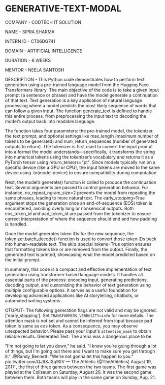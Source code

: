 # GENERATIVE-TEXT-MODAL

COMPANY - CODTECH IT SOLUTION

NAME - SIPRA SHARMA

INTERN ID - CT06DG741

DOMAIN - ARTIFICIAL INTELLIGENCE 

DURATION - 6 WEEKS

MENTOR - NEELA SANTOSH

DESCRIPTION - This Python code demonstrates how to perform text generation using a pre-trained language model from the Hugging Face Transformers library. The main objective of the code is to take a given input prompt (a sentence or phrase) and have the model generate a continuation of that text. Text generation is a key application of natural language processing where a model predicts the most likely sequence of words that can follow a given input. The function generate_text is defined to handle this entire process, from preprocessing the input text to decoding the model’s output back into readable language.

The function takes four parameters: the pre-trained model, the tokenizer, the text prompt, and optional settings like max_length (maximum number of tokens to be generated) and num_return_sequences (number of generated outputs to return). The tokenizer is first used to convert the input prompt into a format the model understands—specifically, it transforms the string into numerical tokens using the tokenizer’s vocabulary and returns it as a PyTorch tensor using return_tensors="pt". Since models typically run on a specific device (like a GPU or CPU), the input tokens are moved to the same device using .to(model.device) to ensure compatibility during computation.

Next, the model’s generate() function is called to produce the continuation text. Several arguments are passed to control generation behavior. For instance, no_repeat_ngram_size=2 prevents the model from repeating the same phrases, leading to more natural text. The early_stopping=True argument stops the generation once an end-of-sequence (EOS) token is encountered, avoiding overly long or nonsensical outputs. Both eos_token_id and pad_token_id are passed from the tokenizer to ensure correct interpretation of where the sequence should end and how padding is handled.

Once the model generates token IDs for the new sequence, the tokenizer.batch_decode() function is used to convert those token IDs back into human-readable text. The skip_special_tokens=True option ensures that formatting tokens like <eos> or <pad> are removed from the output. Finally, the generated text is printed, showcasing what the model predicted based on the initial prompt.

In summary, this code is a compact and effective implementation of text generation using transformer-based language models. It handles all essential parts of the process: encoding input, generating predictions, decoding output, and customizing the behavior of text generation using multiple configurable options. It serves as a useful foundation for developing advanced applications like AI storytelling, chatbots, or automated writing systems.


OTUPUT- The following generation flags are not valid and may be ignored: ['early_stopping']. Set `TRANSFORMERS_VERBOSITY=info` for more details.
The attention mask is not set and cannot be inferred from input because pad token is same as eos token. As a consequence, you may observe unexpected behavior. Please pass your input's `attention_mask` to obtain reliable results.
Generated Text:
The arena was a dangerous place to be.

"I'm not going to let you down," he said. "I know you're going through a lot of things, but I'm going out there and I want to make sure you get through it."
.@Randy_Bennett: "We're not gonna let this happen to you." pic.twitter.com/QJ6XJXq9XV — The Athletic (@TheAthletics) August 19, 2017
, the first of three games between the two teams. The first game was played at the Coliseum on Saturday, August 20. It was the second game between them. Both teams will play in the same game on Sunday, Aug. 21.










